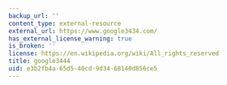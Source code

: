 ```yaml
---
backup_url: ''
content_type: external-resource
external_url: https://www.google3434.com/
has_external_license_warning: true
is_broken: ''
license: https://en.wikipedia.org/wiki/All_rights_reserved
title: google3444
uid: e3b2fb4a-65d5-40cd-9d34-68140d856ce5
---
```

